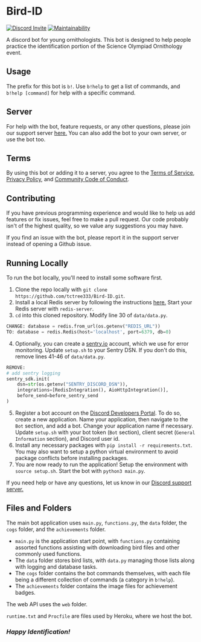 # Bird-ID

[![Discord Invite](https://discordapp.com/api/guilds/601913706288381952/embed.png)](https://discord.gg/tNyGDve) [![Maintainability](https://api.codeclimate.com/v1/badges/6731bd218230bbc9e088/maintainability)](https://codeclimate.com/github/tctree333/Bird-ID/maintainability)

A discord bot for young ornithologists. This bot is designed to help people practice the identification portion of the Science Olympiad Ornithology event.

## Usage

The prefix for this bot is `b!`. Use `b!help` to get a list of commands, and `b!help [command]` for help with a specific command.

## Server

For help with the bot, feature requests, or any other questions, please join our support server [here.](https://discord.gg/tNyGdve) You can also add the bot to your own server, or use the bot too.

## Terms

By using this bot or adding it to a server, you agree to the [Terms of Service](TERMS.md), [Privacy Policy](PRIVACY.md), and [Community Code of Conduct](CODE_OF_CONDUCT.md).

## Contributing

If you have previous programming experience and would like to help us add features or fix issues, feel free to make a pull request. Our code probably isn't of the highest quality, so we value any suggestions you may have.

If you find an issue with the bot, please report it in the support server instead of opening a Github issue.

## Running Locally

To run the bot locally, you'll need to install some software first.

1. Clone the repo locally with `git clone https://github.com/tctree333/Bird-ID.git`.
2. Install a local Redis server by following the instructions [here.](https://redis.io/topics/quickstart) Start your Redis server with `redis-server`.
3. `cd` into this cloned repository. Modify line 30 of `data/data.py`.

```python
CHANGE: database = redis.from_url(os.getenv("REDIS_URL"))
TO: database = redis.Redis(host='localhost', port=6379, db=0)
```

4. Optionally, you can create a [sentry.io](https://sentry.io/) account, which we use for error monitoring. Update `setup.sh` to your Sentry DSN. If you don't do this, remove lines 41-46 of `data/data.py`.

```python
REMOVE:
# add sentry logging
sentry_sdk.init(
    dsn=str(os.getenv("SENTRY_DISCORD_DSN")),
    integrations=[RedisIntegration(), AioHttpIntegration()],
    before_send=before_sentry_send
)
```

5. Register a bot account on the [Discord Developers Portal](https://discordapp.com/developers/applications/). To do so, create a new application. Name your application, then navigate to the `Bot` section, and add a bot. Change your application name if necessary. Update `setup.sh` with your bot token (`Bot` section), client secret (`General Information` section), and Discord user id.
6. Install any necessary packages with `pip install -r requirements.txt`. You may also want to setup a python virtual environment to avoid package conflicts before installing packages.
7. You are now ready to run the application! Setup the environment with `source setup.sh`. Start the bot with `python3 main.py`.

If you need help or have any questions, let us know in our [Discord support server.](https://discord.gg/xDqYddK)

## Files and Folders

The main bot application uses `main.py`, `functions.py`, the `data` folder, the `cogs` folder, and the `achievements` folder.

-   `main.py` is the application start point, with `functions.py` containing assorted functions assisting with downloading bird files and other commonly used functions.
-   The `data` folder stores bird lists, with `data.py` managing those lists along with logging and database tasks.
-   The `cogs` folder contains the bot commands themselves, with each file being a different collection of commands (a category in `b!help`).
-   The `achievements` folder contains the image files for achievement badges.

The web API uses the `web` folder.

`runtime.txt` and `Procfile` are files used by Heroku, where we host the bot.

### **_Happy Identification!_**
